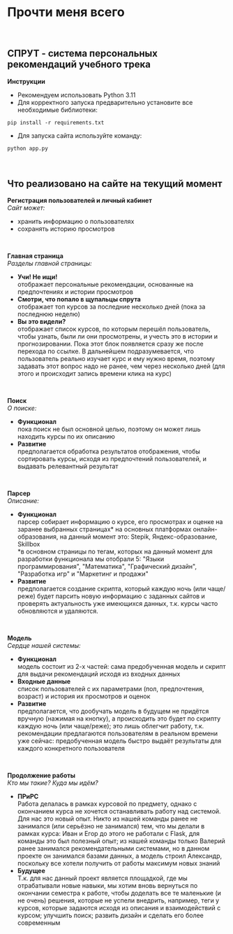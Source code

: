 # Прочти меня всего <br>
<br>

## СПРУТ - система персональных рекомендаций учебного трека
**Инструкции** <br>
* Рекомендуем использовать Python 3.11 <br>
* Для корректного запуска предварительно установите все необходимые библиотеки: <br>
```
pip install -r requirements.txt
```
* Для запуска сайта используйте команду: <br>
```python 
python app.py
```
<br>

## Что реализовано на сайте на текущий момент

**Регистрация пользователей и личный кабинет** <br>
*Сайт может:* <br>
* хранить информацию о пользователях <br>
* сохранять историю просмотров <br>
<br>

**Главная страница** <br>
*Разделы главной страницы:* <br>
* **Учи! Не ищи!** <br>
отображает персональные рекомендации, основанные на предпочтениях и истории просмотров
* **Смотри, что попало в щупальцы cпрута** <br>
отображает топ курсов за последние несколько дней (пока за последнюю неделю)
* **Вы это видели?** <br>
отображает список курсов, по которым перешёл пользователь, чтобы узнать, были ли они просмотрены, и учесть это в истории и прогнозировании. Пока этот блок появляется сразу же после перехода по ссылке. В дальнейшем подразумевается, что пользователь реально изучает курс и ему нужно время, поэтому задавать этот вопрос надо не ранее, чем через несколько дней (для этого и происходит запись времени клика на курс) <br>

<br>

**Поиск** <br>
*О поиске:* <br>
* **Функционал** <br>
пока поиск не был основной целью, поэтому он может лишь находить курсы по их описанию
* **Развитие** <br>
предполагается обработка результатов отображения, чтобы сортировать курсы, исходя из предпочтений пользователей, и выдавать релевантный результат

<br>

**Парсер** <br>
*Описание:* <br>
* **Функционал** <br>
парсер собирает информацию о курсе, его просмотрах и оценке на заранее выбранных страницах* на основных платформах онлайн-образования, на данный момент это: Stepik, Яндекс-образование, Skillbox <br>
*в основном страницы по тегам, которых на данный момент для разработки функционала мы отобрали 5: "Языки программирования", "Математика", "Графический дизайн", "Разработка игр" и "Маркетинг и продажи" 
* **Развитие** <br>
предполагается создание скрипта, который каждую ночь (или чаще/реже) будет парсить новую информацию с заданных сайтов и проверять актуальность уже имеющихся данных, т.к. курсы часто обновляются и удаляются.

<br>

**Модель** <br>
*Сердце нашей системы:* <br>
* **Функционал** <br>
модель состоит из 2-х частей: сама предобученная модель и скрипт для выдачи рекомендаций исходя из входных данных <br> 
* **Входные данные** <br>
список пользователей с их параметрами (пол, предпочтения, возраст) и история их просмотров и оценок
* **Развитие** <br>
предполагается, что дообучать модель в будущем не придётся вручную (нажимая на кнопку), а происходить это будет по скрипту каждую ночь (или чаще/реже); это лишь облегчит работу, т.к. рекомендации предлагаются пользователям в реальном времени уже сейчас: предобученная модель быстро выдаёт результаты для каждого конкретного пользователя

<br>

**Продолжение работы** <br>
*Кто мы такие? Куда мы идём?* <br>
* **ПРиРС** <br>
Работа делалась в рамках курсовой по предмету, однако с окончанием курса не хочется останавливать работу над системой. Для нас это новый опыт. Никто из нашей команды ранее не занимался (или серьёзно не занимался) тем, что мы делали в рамках курса: Иван и Егор до этого не работали с Flask, для команды это был полезный опыт; из нашей команды только Валерий ранее занимался рекомендательными системами, но в данном проекте он занимался базами данных, а модель строил Александр, поскольку все хотели получить от работы максимум новых знаний
* **Будущее** <br>
Т.к. для нас данный проект является площадкой, где мы отрабатывали новые навыки, мы хотим вновь вернуться по окончании семестра к работе, чтобы доделать все те маленькие (и не очень) решения, которые не успели внедрить, например, теги у курсов, которые задаются исходя из описания и взаимодействий с курсом; улучшить поиск; развить дизайн и сделать его более современным 
